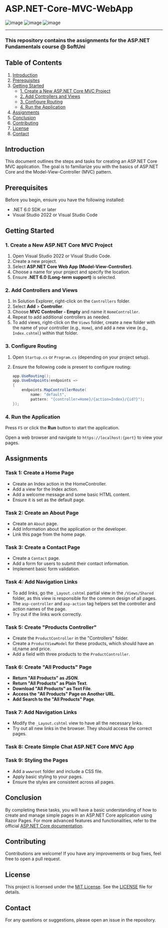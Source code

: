 # ASP.NET-Core-MVC-WebApp
![image](https://img.shields.io/badge/C%23-239120?style=for-the-badge&logo=csharp&logoColor=white)
![image](https://img.shields.io/badge/.NET-512BD4?style=for-the-badge&logo=dotnet&logoColor=white)
![image](https://img.shields.io/badge/Visual_Studio-5C2D91?style=for-the-badge&logo=visual%20studio&logoColor=white)

---
### This repository contains the assignments for the **ASP.NET Fundamentals** course @ SoftUni

## Table of Contents
1. [Introduction](#introduction)
2. [Prerequisites](#prerequisites)
3. [Getting Started](#getting-started)
   - [1. Create a New ASP.NET Core MVC Project](#1-create-a-new-aspnet-core-mvc-project)
   - [2. Add Controllers and Views](#2-add-controllers-and-views)
   - [3. Configure Routing](#3-configure-routing)
   - [4. Run the Application](#4-run-the-application)
4. [Assignments](#assignments)
5. [Conclusion](#conclusion)
6. [Contributing](#contributing)
7. [License](#license)
8. [Contact](#contact)

## Introduction
This document outlines the steps and tasks for creating an ASP.NET Core MVC application. The goal is to familiarize you with the basics of ASP.NET Core and the Model-View-Controller (MVC) pattern.

## Prerequisites
Before you begin, ensure you have the following installed:
- .NET 6.0 SDK or later
- Visual Studio 2022 or Visual Studio Code

## Getting Started
### 1. Create a New ASP.NET Core MVC Project
1. Open Visual Studio 2022 or Visual Studio Code.
2. Create a new project.
3. Select **ASP.NET Core Web App (Model-View-Controller)**.
4. Choose a name for your project and specify the location.
5. Ensure **.NET 6.0 (Long-term support)** is selected.

### 2. Add Controllers and Views
1. In Solution Explorer, right-click on the `Controllers` folder.
2. Select **Add** > **Controller**.
3. Choose **MVC Controller - Empty** and name it `HomeController`.
4. Repeat to add additional controllers as needed.
5. To add views, right-click on the `Views` folder, create a new folder with the name of your controller (e.g., `Home`), and add a new view (e.g., `Index.cshtml`) within that folder.

### 3. Configure Routing
1. Open `Startup.cs` or `Program.cs` (depending on your project setup).
2. Ensure the following code is present to configure routing:

   ```csharp
   app.UseRouting();
   app.UseEndpoints(endpoints =>
   {
       endpoints.MapControllerRoute(
           name: "default",
           pattern: "{controller=Home}/{action=Index}/{id?}");
   });

### 4. Run the Application
Press `F5` or click the **Run** button to start the application.

Open a web browser and navigate to `https://localhost:{port}` to view your pages.

## Assignments
### Task 1: Create a Home Page
- Create an Index action in the HomeController.
- Add a view for the Index action.
- Add a welcome message and some basic HTML content.
- Ensure it is set as the default page.

### Task 2: Create an About Page
- Create an `About` page.
- Add information about the application or the developer.
- Link this page from the home page.

### Task 3: Create a Contact Page
- Create a `Contact` page.
- Add a form for users to submit their contact information.
- Implement basic form validation.

### Task 4: Add Navigation Links
- To add links, go the `_Layout.cshtml` partial view in the `/Views/Shared` folder, as this view is responsible for
the common design of all pages.
- The `asp-controller` and `asp-action` tag helpers set the controller and action names of the page.
- Try out if the links work correctly.

### Task 5: Create "Products Controller" 
- Create the `ProductController` in the "Controllers" folder.
- Create a `ProductViewModel` for these products, which should have an id,name and price.
- Add a field with three products to the `ProductController`.

### Task 6: Create "All Products" Page
- **Return "All Products" as JSON**.
- **Return "All Products" as Plain Text**.
- **Download "All Products" as Text File**.
- **Access the "All Products" Page on Another URL**.
- **Add Search to the "All Products" Page**.

### Task 7: Add Navigation Links
- Modify the `_Layout.cshtml` view to have all the necessary links.
- Try out all new links in the browser. They should access the correct pages.
  
### Task 8: Create Simple Chat ASP.NET Core MVC App

### Task 9: Styling the Pages
- Add a `wwwroot` folder and include a CSS file.
- Apply basic styling to your pages.
- Ensure the styles are consistent across all pages.
  
## Conclusion
By completing these tasks, you will have a basic understanding of how to create and manage simple pages in an ASP.NET Core application using Razor Pages. For more advanced features and functionalities, refer to the official [ASP.NET Core documentation](https://docs.microsoft.com/en-us/aspnet/core/).

## Contributing
Contributions are welcome! If you have any improvements or bug fixes, feel free to open a pull request.

## License
This project is licensed under the [MIT License](LICENSE). See the [LICENSE](LICENSE) file for details.

## Contact
For any questions or suggestions, please open an issue in the repository.
